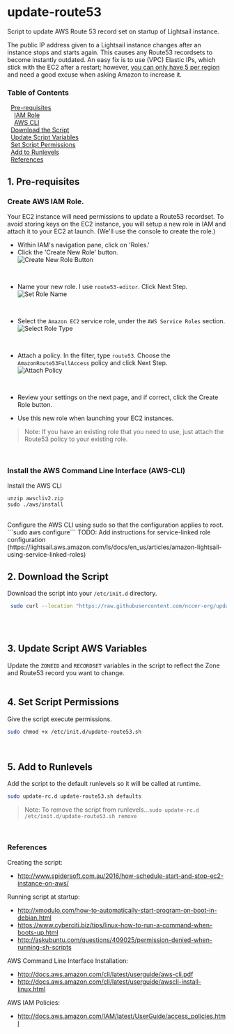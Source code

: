 update-route53
======
Script to update AWS Route 53 record set on startup of Lightsail instance.

The public IP address given to a Lightsail instance changes after an instance stops and starts again. This causes any Route53 recordsets to become instantly outdated. An easy fix is to use (VPC) Elastic IPs, which stick with the EC2 after a restart; however, [you can only have 5 per region](http://docs.aws.amazon.com/AWSEC2/latest/UserGuide/elastic-ip-addresses-eip.html#using-instance-addressing-limit) and need a good excuse when asking Amazon to increase it.
 
### Table of Contents
&nbsp;&nbsp;[Pre-requisites](#1-pre-requisites)  
&nbsp;&nbsp;&nbsp;&nbsp;[IAM Role](#create-aws-iam-role)  
&nbsp;&nbsp;&nbsp;&nbsp;[AWS CLI](#install-the-aws-command-line-interface-aws-cli)  
&nbsp;&nbsp;[Download the Script](#2-download-the-script)  
&nbsp;&nbsp;[Update Script Variables](#3-update-script-aws-variables)  
&nbsp;&nbsp;[Set Script Permissions](#4-set-script-permissions)  
&nbsp;&nbsp;[Add to Runlevels](#5-add-to-runlevels)  
&nbsp;&nbsp;[References](#references)


## 1. Pre-requisites

###  Create AWS IAM Role.
Your EC2 instance will need permissions to update a Route53 recordset. To avoid storing keys on the EC2 instance, you will setup a new role in IAM and attach it to your EC2 at launch. (We'll use  the console to create the role.)

  * Within IAM's navigation pane, click on 'Roles.'  
  * Click the 'Create New Role' button.  
![Create New Role Button](/../readme-images/images/1-create-new-role.png?raw=true "Create New Role")
<br />

  * Name your new role. I use `route53-editor`. Click Next Step.  
![Set Role Name](/../readme-images/images/2-set-role-name.png?raw=true "Set Role Name")
<br />

  * Select the `Amazon EC2` service role, under the `AWS Service Roles` section.  
![Select Role Type](/../readme-images/images/3-select-role-type.png?raw=true "Select Role Type")
<br />

  * Attach a policy. In the filter, type `route53`. Choose the `AmazonRoute53FullAccess` policy and click Next Step.  
![Attach Policy](/../readme-images/images/4-attach-policy.png?raw=true "Attach Policy")
<br />

  * Review your settings on the next page, and if correct, click the Create Role button.  
  
  * Use this new role when launching your EC2 instances.  
  >Note: If you have an existing role that you need to use, just attach the Route53 policy to your existing role.
<br />

### Install the AWS Command Line Interface (AWS-CLI)

Install the AWS CLI 
```curl "https://awscli.amazonaws.com/awscli-exe-linux-x86_64.zip" -o "awscliv2.zip" 
unzip awscliv2.zip
sudo ./aws/install 
```
<br />
Configure the AWS CLI using sudo so that the configuration applies to root. 
```sudo aws configure```
TODO: Add instructions for service-linked role configuration (https://lightsail.aws.amazon.com/ls/docs/en_us/articles/amazon-lightsail-using-service-linked-roles)

## 2. Download the Script
Download the script into your `/etc/init.d` directory.
```bash
 sudo curl --location "https://raw.githubusercontent.com/nccer-org/update-route53/master/update-route53.sh" --output /etc/init.d/update-route53.sh 
```
<br /><br />

## 3. Update Script AWS Variables
Update the `ZONEID` and `RECORDSET` variables in the script to reflect the Zone and Route53 record you want to change.
<br /><br />

## 4. Set Script Permissions
Give the script execute permissions.
```bash
sudo chmod +x /etc/init.d/update-route53.sh
```
<br />

## 5. Add to Runlevels
Add the script to the default runlevels so it will be called at runtime.
```bash
sudo update-rc.d update-route53.sh defaults
```
>Note: To remove the script from runlevels...`sudo update-rc.d /etc/init.d/update-route53.sh remove`
<br />

### References
Creating the script:  
  - http://www.spidersoft.com.au/2016/how-schedule-start-and-stop-ec2-instance-on-aws/  

Running script at startup:  
  - http://xmodulo.com/how-to-automatically-start-program-on-boot-in-debian.html  
  - https://www.cyberciti.biz/tips/linux-how-to-run-a-command-when-boots-up.html  
  - http://askubuntu.com/questions/409025/permission-denied-when-running-sh-scripts  

AWS Command Line Interface Installation:
  - http://docs.aws.amazon.com/cli/latest/userguide/aws-cli.pdf  
  - http://docs.aws.amazon.com/cli/latest/userguide/awscli-install-linux.html  

AWS IAM Policies:  
  - http://docs.aws.amazon.com/IAM/latest/UserGuide/access_policies.html  
  
  
